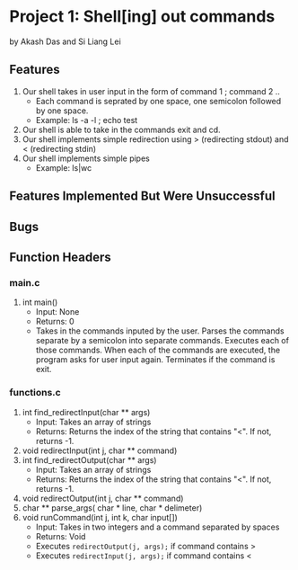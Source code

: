 # Project 1: Shell[ing] out commands
by Akash Das and Si Liang Lei
## Features
1. Our shell takes in user input in the form of command 1 ; command 2 ..
    - Each command is seprated by one space, one semicolon followed by one space.
    - Example: ls -a -l ; echo test
2. Our shell is able to take in the commands exit and cd.
3. Our shell implements simple redirection using > (redirecting stdout) and < (redirecting stdin)
4. Our shell implements simple pipes
    - Example: ls|wc

## Features Implemented But Were Unsuccessful

## Bugs

## Function Headers
### main.c
1. int main()
    - Input: None
    - Returns: 0
    - Takes in the commands inputed by the user. Parses the commands separate by a semicolon into separate commands. Executes each of those commands. When each of the commands are executed, the program asks for user input again. Terminates if the command is exit.

### functions.c

1. int find_redirectInput(char ** args)
    - Input: Takes an array of strings
    - Returns: Returns the index of the string that contains "<". If not, returns -1.
2. void redirectInput(int j, char ** command)
3. int find_redirectOutput(char ** args)
    - Input: Takes an array of strings
    - Returns: Returns the index of the string that contains "<". If not, returns -1.
4. void redirectOutput(int j, char ** command)
5. char ** parse_args( char * line, char * delimeter)
6. void runCommand(int j, int k, char input[])
    - Input: Takes in two integers and a command separated by spaces
    - Returns: Void
    - Executes ```redirectOutput(j, args);``` if command contains >
    - Executes ```redirectInput(j, args);``` if command contains <
